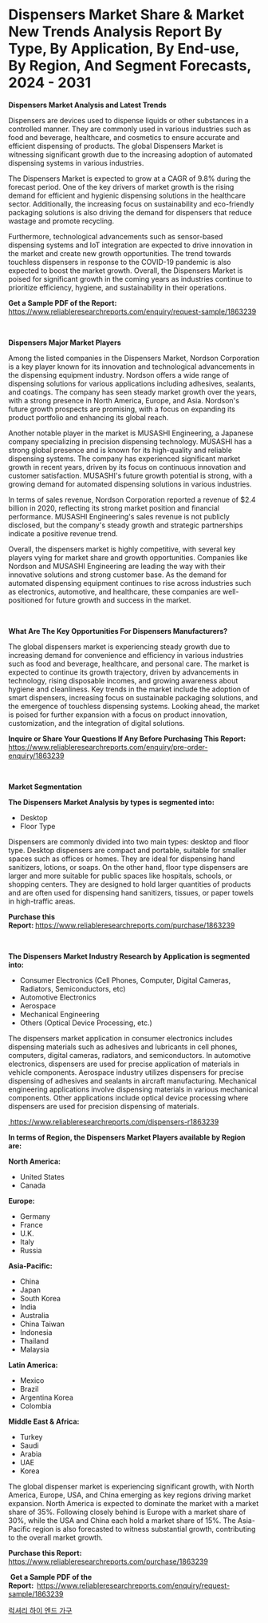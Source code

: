 <p><h1>Dispensers Market Share & Market New Trends Analysis Report By Type, By Application, By End-use, By Region, And Segment Forecasts, 2024 - 2031</h1></p><p><strong>Dispensers Market Analysis and Latest Trends</strong></p>
<p><p>Dispensers are devices used to dispense liquids or other substances in a controlled manner. They are commonly used in various industries such as food and beverage, healthcare, and cosmetics to ensure accurate and efficient dispensing of products. The global Dispensers Market is witnessing significant growth due to the increasing adoption of automated dispensing systems in various industries. </p><p>The Dispensers Market is expected to grow at a CAGR of 9.8% during the forecast period. One of the key drivers of market growth is the rising demand for efficient and hygienic dispensing solutions in the healthcare sector. Additionally, the increasing focus on sustainability and eco-friendly packaging solutions is also driving the demand for dispensers that reduce wastage and promote recycling.</p><p>Furthermore, technological advancements such as sensor-based dispensing systems and IoT integration are expected to drive innovation in the market and create new growth opportunities. The trend towards touchless dispensers in response to the COVID-19 pandemic is also expected to boost the market growth. Overall, the Dispensers Market is poised for significant growth in the coming years as industries continue to prioritize efficiency, hygiene, and sustainability in their operations.</p></p>
<p><strong>Get a Sample PDF of the Report:&nbsp;</strong> <a href="https://www.reliableresearchreports.com/enquiry/request-sample/1863239">https://www.reliableresearchreports.com/enquiry/request-sample/1863239</a></p>
<p>&nbsp;</p>
<p><strong>Dispensers Major Market Players</strong></p>
<p><p>Among the listed companies in the Dispensers Market, Nordson Corporation is a key player known for its innovation and technological advancements in the dispensing equipment industry. Nordson offers a wide range of dispensing solutions for various applications including adhesives, sealants, and coatings. The company has seen steady market growth over the years, with a strong presence in North America, Europe, and Asia. Nordson's future growth prospects are promising, with a focus on expanding its product portfolio and enhancing its global reach.</p><p>Another notable player in the market is MUSASHI Engineering, a Japanese company specializing in precision dispensing technology. MUSASHI has a strong global presence and is known for its high-quality and reliable dispensing systems. The company has experienced significant market growth in recent years, driven by its focus on continuous innovation and customer satisfaction. MUSASHI's future growth potential is strong, with a growing demand for automated dispensing solutions in various industries.</p><p>In terms of sales revenue, Nordson Corporation reported a revenue of $2.4 billion in 2020, reflecting its strong market position and financial performance. MUSASHI Engineering's sales revenue is not publicly disclosed, but the company's steady growth and strategic partnerships indicate a positive revenue trend.</p><p>Overall, the dispensers market is highly competitive, with several key players vying for market share and growth opportunities. Companies like Nordson and MUSASHI Engineering are leading the way with their innovative solutions and strong customer base. As the demand for automated dispensing equipment continues to rise across industries such as electronics, automotive, and healthcare, these companies are well-positioned for future growth and success in the market.</p></p>
<p>&nbsp;</p>
<p><strong>What Are The Key Opportunities For Dispensers Manufacturers?</strong></p>
<p><p>The global dispensers market is experiencing steady growth due to increasing demand for convenience and efficiency in various industries such as food and beverage, healthcare, and personal care. The market is expected to continue its growth trajectory, driven by advancements in technology, rising disposable incomes, and growing awareness about hygiene and cleanliness. Key trends in the market include the adoption of smart dispensers, increasing focus on sustainable packaging solutions, and the emergence of touchless dispensing systems. Looking ahead, the market is poised for further expansion with a focus on product innovation, customization, and the integration of digital solutions.</p></p>
<p><strong>Inquire or Share Your Questions If Any Before Purchasing This Report:</strong> <a href="https://www.reliableresearchreports.com/enquiry/pre-order-enquiry/1863239">https://www.reliableresearchreports.com/enquiry/pre-order-enquiry/1863239</a></p>
<p>&nbsp;</p>
<p><strong>Market Segmentation</strong></p>
<p><strong>The Dispensers Market Analysis by types is segmented into:</strong></p>
<p><ul><li>Desktop</li><li>Floor Type</li></ul></p>
<p><p>Dispensers are commonly divided into two main types: desktop and floor type. Desktop dispensers are compact and portable, suitable for smaller spaces such as offices or homes. They are ideal for dispensing hand sanitizers, lotions, or soaps. On the other hand, floor type dispensers are larger and more suitable for public spaces like hospitals, schools, or shopping centers. They are designed to hold larger quantities of products and are often used for dispensing hand sanitizers, tissues, or paper towels in high-traffic areas.</p></p>
<p><strong>Purchase this Report:&nbsp;</strong><a href="https://www.reliableresearchreports.com/purchase/1863239">https://www.reliableresearchreports.com/purchase/1863239</a></p>
<p>&nbsp;</p>
<p><strong>The Dispensers Market Industry Research by Application is segmented into:</strong></p>
<p><ul><li>Consumer Electronics (Cell Phones, Computer, Digital Cameras, Radiators, Semiconductors, etc)</li><li>Automotive Electronics</li><li>Aerospace</li><li>Mechanical Engineering</li><li>Others (Optical Device Processing, etc.)</li></ul></p>
<p><p>The dispensers market application in consumer electronics includes dispensing materials such as adhesives and lubricants in cell phones, computers, digital cameras, radiators, and semiconductors. In automotive electronics, dispensers are used for precise application of materials in vehicle components. Aerospace industry utilizes dispensers for precise dispensing of adhesives and sealants in aircraft manufacturing. Mechanical engineering applications involve dispensing materials in various mechanical components. Other applications include optical device processing where dispensers are used for precision dispensing of materials.</p></p>
<p><a href="https://www.reliableresearchreports.com/dispensers-r1863239">&nbsp;https://www.reliableresearchreports.com/dispensers-r1863239</a></p>
<p><strong>In terms of Region, the Dispensers Market Players available by Region are:</strong></p>
<p>
    <p> <strong> North America: </strong>
        <ul>
            <li>United States</li>
            <li>Canada</li>
        </ul>
        </p> 
    <p> <strong> Europe: </strong>
        <ul>
            <li>Germany</li>
            <li>France</li>
            <li>U.K.</li>
            <li>Italy</li>
            <li>Russia</li>
        </ul>
        </p> 
    <p> <strong> Asia-Pacific: </strong>
        <ul>
            <li>China</li>
            <li>Japan</li>
            <li>South Korea</li>
            <li>India</li>
            <li>Australia</li>
            <li>China Taiwan</li>
            <li>Indonesia</li>
            <li>Thailand</li>
            <li>Malaysia</li>
        </ul>
        </p> 
    <p> <strong> Latin America: </strong>
        <ul>
            <li>Mexico</li>
            <li>Brazil</li>
            <li>Argentina Korea</li>
            <li>Colombia</li>
        </ul>
        </p> 
    <p> <strong> Middle East & Africa: </strong>
        <ul>
            <li>Turkey</li>
            <li>Saudi</li>
            <li>Arabia</li>
            <li>UAE</li>
            <li>Korea</li>
        </ul>
    </p>
    </p>
<p><p>The global dispenser market is experiencing significant growth, with North America, Europe, USA, and China emerging as key regions driving market expansion. North America is expected to dominate the market with a market share of 35%. Following closely behind is Europe with a market share of 30%, while the USA and China each hold a market share of 15%. The Asia-Pacific region is also forecasted to witness substantial growth, contributing to the overall market growth.</p></p>
<p><strong>Purchase this Report: </strong><a href="https://www.reliableresearchreports.com/purchase/1863239">https://www.reliableresearchreports.com/purchase/1863239</a></p>
<p>&nbsp;<strong>Get a Sample PDF of the Report:&nbsp;&nbsp;</strong><a href="https://www.reliableresearchreports.com/enquiry/request-sample/1863239">https://www.reliableresearchreports.com/enquiry/request-sample/1863239</a></p>
<p><strong></strong></p>
<p><p><a href="https://github.com/sougarounis/Market-Research-Report-List-3/blob/main/717226529676.md">럭셔리 하이 엔드 가구</a></p></p>